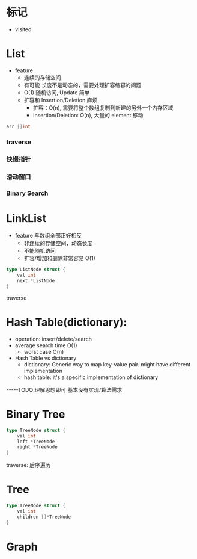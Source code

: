 # 标记

- visited

# List

- feature
  - 连续的存储空间
  - 有可能 长度不是动态的，需要处理扩容缩容的问题
  - O(1) 随机访问, Update 简单
  - 扩容和 Insertion/Deletion 麻烦
    - 扩容：O(n), 需要将整个数组复制到新建的另外一个内存区域
    - Insertion/Deletion: O(n), 大量的 element 移动

```go
arr []int
```

### traverse

### 快慢指针

### 滑动窗口

### Binary Search

# LinkList

- feature 与数组全部正好相反
  - 非连续的存储空间，动态长度
  - 不能随机访问
  - 扩容/增加和删除非常容易 O(1)

```go
type ListNode struct {
    val int
    next *ListNode
}
```

traverse

# Hash Table(dictionary):

- operation: insert/delete/search
- average search time O(1)
  - worst case O(n)
- Hash Table vs dictionary
  - dictionary: Generic way to map key-value pair. might have different implementation
  - hash table: it's a specific implementation of dictionary

-----TODO
理解思想即可
基本没有实现/算法需求

# Binary Tree

```go
type TreeNode struct {
    val int
    left *TreeNode
    right *TreeNode
}
```

traverse: 后序遍历

# Tree

```go
type TreeNode struct {
    val int
    children []*TreeNode
}
```

# Graph
